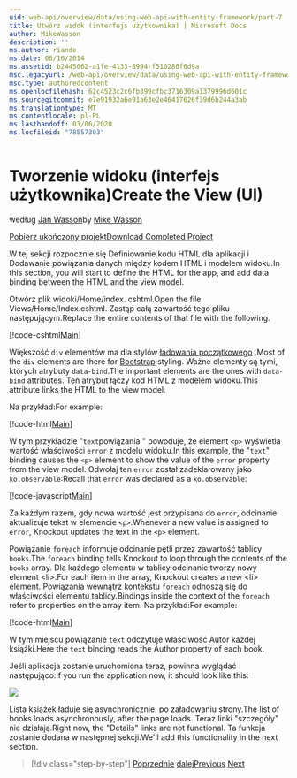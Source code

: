 ```yaml
---
uid: web-api/overview/data/using-web-api-with-entity-framework/part-7
title: Utwórz widok (interfejs użytkownika) | Microsoft Docs
author: MikeWasson
description: ''
ms.author: riande
ms.date: 06/16/2014
ms.assetid: b2445062-a1fe-4133-8994-f510280f6d9a
msc.legacyurl: /web-api/overview/data/using-web-api-with-entity-framework/part-7
msc.type: authoredcontent
ms.openlocfilehash: 62c4523c2c6fb399cfbc3716309a1379996d601c
ms.sourcegitcommit: e7e91932a6e91a63e2e46417626f39d6b244a3ab
ms.translationtype: MT
ms.contentlocale: pl-PL
ms.lasthandoff: 03/06/2020
ms.locfileid: "78557303"
---
```

# <a name="create-the-view-ui"></a><span data-ttu-id="36345-102">Tworzenie widoku (interfejs użytkownika)</span><span class="sxs-lookup"><span data-stu-id="36345-102">Create the View (UI)</span></span>

<span data-ttu-id="36345-103">według [Jan Wasson](https://github.com/MikeWasson)</span><span class="sxs-lookup"><span data-stu-id="36345-103">by [Mike Wasson](https://github.com/MikeWasson)</span></span>

[<span data-ttu-id="36345-104">Pobierz ukończony projekt</span><span class="sxs-lookup"><span data-stu-id="36345-104">Download Completed Project</span></span>](https://github.com/MikeWasson/BookService)

<span data-ttu-id="36345-105">W tej sekcji rozpocznie się Definiowanie kodu HTML dla aplikacji i Dodawanie powiązania danych między kodem HTML i modelem widoku.</span><span class="sxs-lookup"><span data-stu-id="36345-105">In this section, you will start to define the HTML for the app, and add data binding between the HTML and the view model.</span></span>

<span data-ttu-id="36345-106">Otwórz plik widoki/Home/index. cshtml.</span><span class="sxs-lookup"><span data-stu-id="36345-106">Open the file Views/Home/Index.cshtml.</span></span> <span data-ttu-id="36345-107">Zastąp całą zawartość tego pliku następującym.</span><span class="sxs-lookup"><span data-stu-id="36345-107">Replace the entire contents of that file with the following.</span></span>

[!code-cshtml[Main](part-7/samples/sample1.cshtml)]

<span data-ttu-id="36345-108">Większość `div` elementów ma dla stylów [ładowania początkowego](http://getbootstrap.com/) .</span><span class="sxs-lookup"><span data-stu-id="36345-108">Most of the `div` elements are there for [Bootstrap](http://getbootstrap.com/) styling.</span></span> <span data-ttu-id="36345-109">Ważne elementy są tymi, których atrybuty `data-bind`.</span><span class="sxs-lookup"><span data-stu-id="36345-109">The important elements are the ones with `data-bind` attributes.</span></span> <span data-ttu-id="36345-110">Ten atrybut łączy kod HTML z modelem widoku.</span><span class="sxs-lookup"><span data-stu-id="36345-110">This attribute links the HTML to the view model.</span></span>

<span data-ttu-id="36345-111">Na przykład:</span><span class="sxs-lookup"><span data-stu-id="36345-111">For example:</span></span>

[!code-html[Main](part-7/samples/sample2.html)]

<span data-ttu-id="36345-112">W tym przykładzie &quot;`text`powiązania &quot; powoduje, że element `<p>` wyświetla wartość właściwości `error` z modelu widoku.</span><span class="sxs-lookup"><span data-stu-id="36345-112">In this example, the &quot;`text`&quot; binding causes the `<p>` element to show the value of the `error` property from the view model.</span></span> <span data-ttu-id="36345-113">Odwołaj ten `error` został zadeklarowany jako `ko.observable`:</span><span class="sxs-lookup"><span data-stu-id="36345-113">Recall that `error` was declared as a `ko.observable`:</span></span>

[!code-javascript[Main](part-7/samples/sample3.js)]

<span data-ttu-id="36345-114">Za każdym razem, gdy nowa wartość jest przypisana do `error`, odcinanie aktualizuje tekst w elemencie `<p>`.</span><span class="sxs-lookup"><span data-stu-id="36345-114">Whenever a new value is assigned to `error`, Knockout updates the text in the `<p>` element.</span></span>

<span data-ttu-id="36345-115">Powiązanie `foreach` informuje odcinanie pętli przez zawartość tablicy `books`.</span><span class="sxs-lookup"><span data-stu-id="36345-115">The `foreach` binding tells Knockout to loop through the contents of the `books` array.</span></span> <span data-ttu-id="36345-116">Dla każdego elementu w tablicy odcinanie tworzy nowy element &lt;li&gt;.</span><span class="sxs-lookup"><span data-stu-id="36345-116">For each item in the array, Knockout creates a new &lt;li&gt; element.</span></span> <span data-ttu-id="36345-117">Powiązania wewnątrz kontekstu `foreach` odnoszą się do właściwości elementu tablicy.</span><span class="sxs-lookup"><span data-stu-id="36345-117">Bindings inside the context of the `foreach` refer to properties on the array item.</span></span> <span data-ttu-id="36345-118">Na przykład:</span><span class="sxs-lookup"><span data-stu-id="36345-118">For example:</span></span>

[!code-html[Main](part-7/samples/sample4.html)]

<span data-ttu-id="36345-119">W tym miejscu powiązanie `text` odczytuje właściwość Autor każdej książki.</span><span class="sxs-lookup"><span data-stu-id="36345-119">Here the `text` binding reads the Author property of each book.</span></span>

<span data-ttu-id="36345-120">Jeśli aplikacja zostanie uruchomiona teraz, powinna wyglądać następująco:</span><span class="sxs-lookup"><span data-stu-id="36345-120">If you run the application now, it should look like this:</span></span>

![](part-7/_static/image1.png)

<span data-ttu-id="36345-121">Lista książek ładuje się asynchronicznie, po załadowaniu strony.</span><span class="sxs-lookup"><span data-stu-id="36345-121">The list of books loads asynchronously, after the page loads.</span></span> <span data-ttu-id="36345-122">Teraz linki &quot;szczegóły&quot; nie działają.</span><span class="sxs-lookup"><span data-stu-id="36345-122">Right now, the &quot;Details&quot; links are not functional.</span></span> <span data-ttu-id="36345-123">Ta funkcja zostanie dodana w następnej sekcji.</span><span class="sxs-lookup"><span data-stu-id="36345-123">We'll add this functionality in the next section.</span></span>

> [!div class="step-by-step"]
> <span data-ttu-id="36345-124">[Poprzednie](part-6.md)
> [dalej](part-8.md)</span><span class="sxs-lookup"><span data-stu-id="36345-124">[Previous](part-6.md)
[Next](part-8.md)</span></span>
